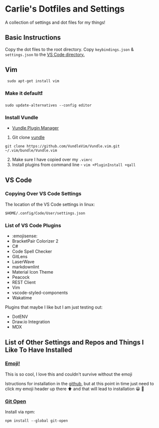 # Carlie's Dotfiles and Settings

A collection of settings and dot files for my things!

## Basic Instructions

Copy the dot files to the root directory. Copy `keybindings.json` & `settings.json` to the [VS Code directory.](#VS-Code)

## Vim

```
 sudo apt-get install vim
 ```

### Make it default❗️

```
sudo update-alternatives --config editor
```

### Install Vundle

- [Vundle Plugin Manager](https://github.com/VundleVim/Vundle.vim)

1. Git clone [vundle](https://github.com/VundleVim/Vundle.vim)

```
git clone https://github.com/VundleVim/Vundle.vim.git ~/.vim/bundle/Vundle.vim
```

2. Make sure I have copied over my `.vimrc`
3. Install plugins from command line - `vim +PluginInstall +qall`


## VS Code

### Copying Over VS Code Settings

The location of the VS Code settings in linux:

`$HOME/.config/Code/User/settings.json`

### List of VS Code Plugins

- :emojisense:
- BracketPair Colorizer 2
- C#
- Code Spell Checker
- GitLens
- LaserWave
- markdownlint
- Material Icon Theme
- Peacock
- REST Client
- Vim
- vscode-styled-components
- Wakatime

Plugins that maybe I like but I am just testing out:

- DotENV
- Draw.io Integration
- MDX

## List of Other Settings and Repos and Things I Like To Have Installed

### [Emoji!](https://extensions.gnome.org/extension/1162/emoji-selector/)

This is so cool, I love this and couldn't survive without the emoji

Istructions for installation in the [github](https://github.com/maoschanz/emoji-selector-for-gnome), but at this point in time just need to click my emoji header up there ⬆️ and that will lead to installation 😀 🎉

### [Git Open](https://github.com/paulirish/git-open)

Install via npm:
```
npm install --global git-open
```